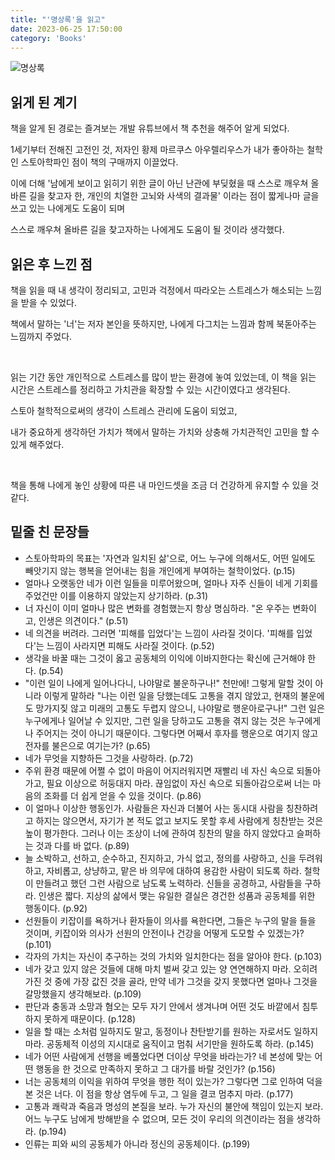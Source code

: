 ```yaml
---
title: "'명상록'을 읽고"
date: 2023-06-25 17:50:00
category: 'Books'
---
```


![명상록](https://github.com/hyesungoh/hyesungoh.xyz/assets/26461307/098c8e2c-59e2-4e21-a207-6f51fb06ae80)

## 읽게 된 계기

책을 알게 된 경로는 즐겨보는 개발 유튜브에서 책 추천을 해주어 알게 되었다.

1세기부터 전해진 고전인 것, 저자인 황제 마르쿠스 아우렐리우스가 내가 좋아하는 철학인 스토아학파인 점이 책의 구매까지 이끌었다.

이에 더해 '남에게 보이고 읽히기 위한 글이 아닌 난관에 부딪혔을 때 스스로 깨우쳐 올바른 길을 찾고자 한, 개인의 치열한 고뇌와 사색의 결과물' 이라는 점이 짧게나마 글을 쓰고 있는 나에게도 도움이 되며

스스로 깨우쳐 올바른 길을 찾고자하는 나에게도 도움이 될 것이라 생각했다.

## 읽은 후 느낀 점

책을 읽을 때 내 생각이 정리되고, 고민과 걱정에서 따라오는 스트레스가 해소되는 느낌을 받을 수 있었다.

책에서 말하는 '너'는 저자 본인을 뜻하지만, 나에게 다그치는 느낌과 함께 북돋아주는 느낌까지 주었다.

<br />

읽는 기간 동안 개인적으로 스트레스를 많이 받는 환경에 놓여 있었는데, 이 책을 읽는 시간은 스트레스를 정리하고 가치관을 확장할 수 있는 시간이였다고 생각된다.

스토아 철학적으로써의 생각이 스트레스 관리에 도움이 되었고, 

내가 중요하게 생각하던 가치가 책에서 말하는 가치와 상충해 가치관적인 고민을 할 수 있게 해주었다.

<br />

책을 통해 나에게 놓인 상황에 따른 내 마인드셋을 조금 더 건강하게 유지할 수 있을 것 같다.

## 밑줄 친 문장들

* 스토아학파의 목표는 '자연과 일치된 삶'으로, 어느 누구에 의해서도, 어떤 일에도 빼앗기지 않는 행복을 얻어내는 힘을 개인에게 부여하는 철학이었다. (p.15)
* 얼마나 오랫동안 네가 이런 일들을 미루어왔으며, 얼마나 자주 신들이 네게 기회를 주었건만 이를 이용하지 않았는지 상기하라. (p.31)
* 너 자신이 이미 얼마나 많은 변화를 경험했는지 항상 명심하라. "온 우주는 변화이고, 인생은 의견이다." (p.51)
* 네 의견을 버려라. 그러면 '피해를 입었다'는 느낌이 사라질 것이다. '피해를 입었다'는 느낌이 사라지면 피해도 사라질 것이다. (p.52)
* 생각을 바꿀 때는 그것이 옳고 공동체의 이익에 이바지한다는 확신에 근거해야 한다. (p.54)
* "이런 일이 나에게 일어나다니, 나야말로 불운하구나!" 천만에! 그렇게 말할 것이 아니라 이렇게 말하라 "나는 이런 일을 당했는데도 고통을 겪지 않았고, 현재의 불운에도 망가지짖 않고 미래의 고통도 두렵지 않으니, 나야말로 행운아로구나!" 그런 일은 누구에게나 일어날 수 있지만, 그런 일을 당하고도 고통을 겪지 않는 것은 누구에게나 주어지는 것이 아니기 때문이다. 그렇다면 어째서 후자를 행운으로 여기지 않고 전자를 불은으로 여기는가? (p.65)
* 네가 무엇을 지향하든 그것을 사랑하라. (p.72)
* 주위 환경 때문에 어쩔 수 없이 마음이 어지러워지면 재빨리 네 자신 속으로 되돌아가고, 필요 이상으로 허둥대지 마라. 끊임없이 자신 속으로 되돌아감으로써 너는 마음의 조화를 더 쉽게 얻을 수 있을 것이다. (p.86)
* 이 얼마나 이상한 행동인가. 사람들은 자신과 더불어 사는 동시대 사람을 칭찬하려고 하지는 않으면서, 자기가 본 적도 없고 보지도 못할 후세 사람에게 칭찬받는 것은 높이 평가한다. 그러나 이는 조상이 너에 관하여 칭찬의 말을 하지 않았다고 슬퍼하는 것과 다를 바 없다. (p.89)
* 늘 소박하고, 선하고, 순수하고, 진지하고, 가식 없고, 정의를 사랑하고, 신을 두려워하고, 자비롭고, 상냥하고, 맡은 바 의무에 대하여 용감한 사람이 되도록 하라. 철학이 만들려고 했던 그런 사람으로 남도록 노력하라. 신들을 공경하고, 사람들을 구하라. 인생은 짧다. 지상의 삶에서 맺는 유일한 결실은 경건한 성품과 공동체를 위한 행동이다. (p.92)
* 선원들이 키잡이를 욕하거나 환자들이 의사를 욕한다면, 그들은 누구의 말을 들을 것이며, 키잡이와 의사가 선원의 안전이나 건강을 어떻게 도모할 수 있겠는가? (p.101)
* 각자의 가치는 자신이 추구하는 것의 가치와 일치한다는 점을 알아야 한다. (p.103)
* 네가 갖고 있지 않은 것들에 대해 마치 벌써 갖고 있는 양 연연해하지 마라. 오히려 가진 것 중에 가장 값진 것을 골라, 만약 네가 그것을 갖지 못했다면 얼마나 그것을 갈망했을지 생각해보라. (p.109)
* 판단과 충동과 소망과 혐오는 모두 자기 안에서 생겨나며 어떤 것도 바깥에서 침투하지 못하게 때문이다. (p.128)
* 일을 할 때는 소처럼 일하지도 말고, 동정이나 찬탄받기를 원하는 자로서도 일하지 마라. 공동체적 이성의 지시대로 움직이고 멈춰 서기만을 원하도록 하라. (p.145)
* 네가 어떤 사람에게 선행을 베풀었다면 더이상 무엇을 바라는가? 네 본성에 맞는 어떤 행동을 한 것으로 만족하지 못하고 그 대가를 바랄 것인가? (p.156)
* 너는 공동체의 이익을 위하여 무엇을 행한 적이 있는가? 그렇다면 그로 인하여 덕을 본 것은 너다. 이 점을 항상 염두에 두고, 그 일을 결코 멈추지 마라. (p.177)
* 고통과 쾌락과 죽음과 명성의 본질을 보라. 누가 자신의 불안에 책임이 있는지 보라. 어느 누구도 남에게 방해받을 수 없으며, 모든 것이 우리의 의견이라는 점을 생각하라. (p.194)
* 인류는 피와 씨의 공동체가 아니라 정신의 공동체이다. (p.199)

